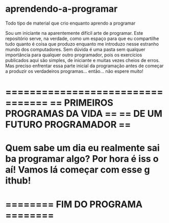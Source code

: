 # aprendendo-a-programar
Todo tipo de material que crio enquanto aprendo a programar

Sou um iniciante na aparentemente difícil arte de programar. Este repositório serve, na verdade, como um espaço para que eu compartilhe tudo quanto é coisa que produzo enquanto me introduzo nesse estranho mundo dos computadores.
Sem dúvida é uma pasta sem qualquer importância para qualquer outro programador, pois os exercícios publicados aqui são simples, de iniciante e muitas vezes cheios de erros. Mas preciso enfrentar essa parte inicial da programação antes de começar a produzir os verdadeiros programas... então... não espere muito!

=================================
== PRIMEIROS PROGRAMAS DA VIDA ==
==   DE UM FUTURO PROGRAMADOR  ==
=================================
Quem sabe um dia eu realmente sai
ba programar algo? Por hora é iss
o aí! Vamos lá começar com esse g
ithub!
=================================
======== FIM DO PROGRAMA ========
=================================
